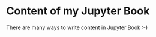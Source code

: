 Content of my Jupyter Book
=======================

There are many ways to write content in Jupyter Book :-)